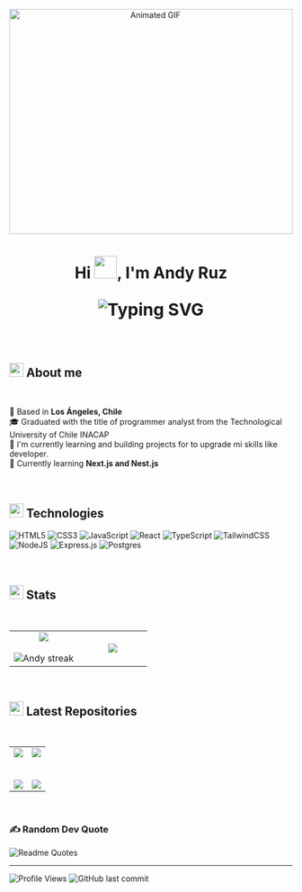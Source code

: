 <p align="center">
  <img src="https://i.pinimg.com/originals/e1/4c/3a/e14c3af63cf4f822f105ae552f851888.gif" width="100%" height="400" alt="Animated GIF" />
</p>

<h1 align="center"><span>Hi <img src="https://media.giphy.com/media/hvRJCLFzcasrR4ia7z/giphy.gif" width="40px">, I'm Andy Ruz</span>
	<p align="center" style="font-size: 30px; font-weight: bold;">
		<img src="https://readme-typing-svg.herokuapp.com?font=Roboto&color=%2336BCF7&size=25&center=true&vCenter=true&width=600&lines=Frontend+Developer;Programmer+Analyst;Autodidact" alt="Typing SVG" />
	</p>
</h1></br>

## <img src="https://user-images.githubusercontent.com/74038190/229223156-0cbdaba9-3128-4d8e-8719-b6b4cf741b67.gif" width="25"><b> About me</b>
<br>

📍 Based in <strong>Los Ángeles, Chile</strong></br>
🎓 Graduated with the title of programmer analyst from the Technological University of Chile INACAP<br>
🔭 I'm currently learning and building projects for to upgrade mi skills like developer.<br>
🌱 Currently learning <strong>Next.js and Nest.js</strong>
</br>
</br>
</br>

## <img src="https://media2.giphy.com/media/QssGEmpkyEOhBCb7e1/giphy.gif?cid=ecf05e47a0n3gi1bfqntqmob8g9aid1oyj2wr3ds3mg700bl&rid=giphy.gif" width="25"><b> Technologies</b>
![HTML5](https://img.shields.io/badge/html5-%23E34F26.svg?style=for-the-badge&logo=html5&logoColor=white)
![CSS3](https://img.shields.io/badge/css3-%231572B6.svg?style=for-the-badge&logo=css3&logoColor=white)
![JavaScript](https://img.shields.io/badge/javascript-%23323330.svg?style=for-the-badge&logo=javascript&logoColor=%23F7DF1E)
![React](https://img.shields.io/badge/react-%2320232a.svg?style=for-the-badge&logo=react&logoColor=%2361DAFB)
![TypeScript](https://img.shields.io/badge/typescript-%23007ACC.svg?style=for-the-badge&logo=typescript&logoColor=white)
![TailwindCSS](https://img.shields.io/badge/tailwindcss-%2338B2AC.svg?style=for-the-badge&logo=tailwind-css&logoColor=white)
![NodeJS](https://img.shields.io/badge/node.js-6DA55F?style=for-the-badge&logo=node.js&logoColor=white)
![Express.js](https://img.shields.io/badge/express.js-%23404d59.svg?style=for-the-badge&logo=express&logoColor=%2361DAFB)
![Postgres](https://img.shields.io/badge/postgres-%23316192.svg?style=for-the-badge&logo=postgresql&logoColor=white)
</br>
</br>
</br>

## <img src="https://user-images.githubusercontent.com/74038190/212744289-c46f1717-bfc9-4724-8ef3-4b08e3583110.gif" width="25"><b> Stats</b>
<br>
<!--- stats & Trophy (start) -->
<p align="center">
  <!--- stats (start) -->
<table align="center">
<tr border="none">
<td width="50%" align="center">
  
  <img  align="center"  src="https://github-readme-stats.vercel.app/api?username=anghy73&theme=dark&show_icons=true&count_private=true" />
  <br></br>
  <img  title="🔥 Get streak stats for your profile at git.io/streak-stats" alt="Andy streak" src="https://github-readme-streak-stats.herokuapp.com/?user=anghy73&theme=dark&hide_border=false" /> 
</td>

<td width="50%" align="center">
  <!-- <img  align="center"  src="https://github-readme-stats.anuraghazra1.vercel.app/api/top-langs/?username=anghy73&theme=dark&hide_border=false&no-bg=true&no-frame=true&langs_count=5"/> -->
  <img  align="center"  src="https://images.steamusercontent.com/ugc/361776862452495558/6DBBE0C419940B9E60D36F1CDEC5D0F03D7A0EFF/?imw=5000&imh=5000&ima=fit&impolicy=Letterbox&imcolor=%23000000&letterbox=false"/>
  </td>
</tr>
</table>
</p>
</br>

## <img src="https://user-images.githubusercontent.com/74038190/212744289-c46f1717-bfc9-4724-8ef3-4b08e3583110.gif" width="25"><b> Latest Repositories</b>
<br>
<p align="center">
  <table align="center">
  <tr border="none">
  <td width="50%" align="center">
  <div>
    <a href="https://github.com/anghy73/matching-engine-rs">
		  <img align="center" src="https://github-readme-stats.vercel.app/api/pin/?username=anghy73&repo=quizgen&hide_border=true&theme=dark&show_icons=true" />
	  </a>
  </div>
  <br></br>
  <div>
    <a href="https://github.com/anghy73/matching-engine-rs">
		  <img align="center" src="https://github-readme-stats.vercel.app/api/pin/?username=anghy73&repo=pokemonapi&hide_border=true&theme=dark&show_icons=true" />
	  </a>
  </div>
</td>
  <td width="50%" align="center">
  <div>
    <a href="https://github.com/anghy73/matching-engine-rs">
		  <img align="center" src="https://github-readme-stats.vercel.app/api/pin/?username=anghy73&repo=zustand-MUI-todos&hide_border=true&theme=dark&show_icons=true" />
	  </a>
  </div>
  <br></br>
  <div>
    <a href="https://github.com/anghy73/matching-engine-rs">
		  <img align="center" src="https://github-readme-stats.vercel.app/api/pin/?username=anghy73&repo=portafolio-v1.0&hide_border=true&theme=dark&show_icons=true" />
	  </a>
  </div>
  </td>
</tr>
</table>
</p>
</br>

<!-- Random Dev Quote -->
### ✍️ Random Dev Quote
![Readme Quotes](https://quotes-github-readme.vercel.app/api?type=horizontal&theme=chartreuse-dark&hide_border=true&show_icons=true)
<hr/>

<!-- Status -->
![Profile Views](https://komarev.com/ghpvc/?username=anghy73&color=orange)
![GitHub last commit](https://img.shields.io/github/last-commit/anghy73/Anghy73)
